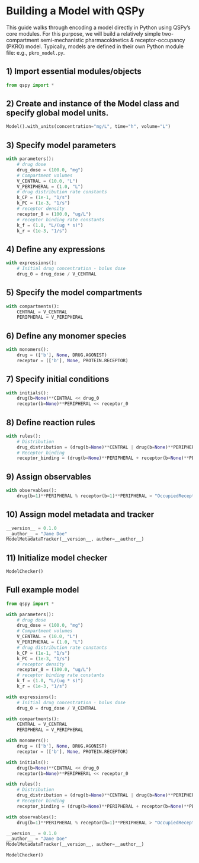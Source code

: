 # Building a Model with QSPy

This guide walks through encoding a model directly in Python using QSPy’s core modules. For this purpose, we will build a relatively simple two-compartment semi-mechanistic pharmacokinetics & receptor-occupancy (PKRO) model. Typically, models are defined in their own Python module file: e.g., `pkro_model.py`.

## 1) Import essential modules/objects

```python
from qspy import *
```

## 2) Create and instance of the Model class and specify global model units.

```python
Model().with_units(concentration="mg/L", time="h", volume="L")
```

## 3) Specify model parameters

```python
with parameters():
    # drug dose
    drug_dose = (100.0, "mg")
    # Compartment volumes
    V_CENTRAL = (10.0, "L")
    V_PERIPHERAL = (1.0, "L")
    # drug distribution rate constants
    k_CP = (1e-1, "1/s")
    k_PC = (1e-3, "1/s")
    # receptor density
    receptor_0 = (100.0, "ug/L")
    # receptor binding rate constants
    k_f = (1.0, "L/(ug * s)")
    k_r = (1e-3, "1/s")
```

## 4) Define any expressions

```python
with expressions():
    # Initial drug concentration - bolus dose
    drug_0 = drug_dose / V_CENTRAL
```

## 5) Specify the model compartments

```python
with compartments():
    CENTRAL = V_CENTRAL
    PERIPHERAL = V_PERIPHERAL
```

## 6) Define any monomer species

```python
with monomers():
    drug = (['b'], None, DRUG.AGONIST)
    receptor = (['b'], None, PROTEIN.RECEPTOR)
```

## 7) Specify initial conditions

```python
with initials():
    drug(b=None)**CENTRAL << drug_0
    receptor(b=None)**PERIPHERAL << receptor_0
```

## 8) Define reaction rules

```python
with rules():
    # Distribution
    drug_distribution = (drug(b=None)**CENTRAL | drug(b=None)**PERIPHERAL, k_CP, k_PC)
    # Receptor binding
    receptor_binding = (drug(b=None)**PERIPHERAL + receptor(b=None)**PERIPHERAL | drug(b=1)**PERIPHERAL % receptor(b=1)**PERIPHERAL, k_f, k_r)
```

## 9) Assign observables

```python
with observables():
    drug(b=1)**PERIPHERAL % receptor(b=1)**PERIPHERAL > "OccupiedReceptor"
```

## 10) Assign model metadata and tracker

```python
__version__ = 0.1.0
__author__ = "Jane Doe"
ModelMetadataTracker(__version__, author=__author__)
```

## 11) Initialize model checker

```python
ModelChecker()
```

## Full example model

```python
from qspy import *

with parameters():
    # drug dose
    drug_dose = (100.0, "mg")
    # Compartment volumes
    V_CENTRAL = (10.0, "L")
    V_PERIPHERAL = (1.0, "L")
    # drug distribution rate constants
    k_CP = (1e-1, "1/s")
    k_PC = (1e-3, "1/s")
    # receptor density
    receptor_0 = (100.0, "ug/L")
    # receptor binding rate constants
    k_f = (1.0, "L/(ug * s)")
    k_r = (1e-3, "1/s")

with expressions():
    # Initial drug concentration - bolus dose
    drug_0 = drug_dose / V_CENTRAL

with compartments():
    CENTRAL = V_CENTRAL
    PERIPHERAL = V_PERIPHERAL

with monomers():
    drug = (['b'], None, DRUG.AGONIST)
    receptor = (['b'], None, PROTEIN.RECEPTOR)

with initials():
    drug(b=None)**CENTRAL << drug_0
    receptor(b=None)**PERIPHERAL << receptor_0

with rules():
    # Distribution
    drug_distribution = (drug(b=None)**CENTRAL | drug(b=None)**PERIPHERAL, k_CP, k_PC)
    # Receptor binding
    receptor_binding = (drug(b=None)**PERIPHERAL + receptor(b=None)**PERIPHERAL | drug(b=1)**PERIPHERAL % receptor(b=1)**PERIPHERAL, k_f, k_r)

with observables():
    drug(b=1)**PERIPHERAL % receptor(b=1)**PERIPHERAL > "OccupiedReceptor"

__version__ = 0.1.0
__author__ = "Jane Doe"
ModelMetadataTracker(__version__, author=__author__)

ModelChecker()
```
